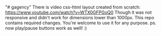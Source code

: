 "# gagency" 
There is video css-html layout created from scratch:
https://www.youtube.com/watch?v=WTX0GFPGoQ0
Though it was not responsive and didn't work for dimensions lower than 1000px. This repo contains required changes. You're welcome to use it for any purpose.
ps. now play/pause buttons work as well! :)
